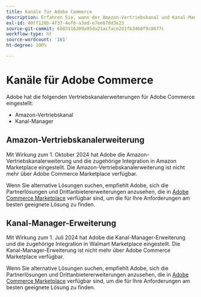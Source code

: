 ```yaml
---
title: Kanäle für Adobe Commerce
description: Erfahren Sie, wann der Amazon-Vertriebskanal und Kanal-Manager-Erweiterungen für Adobe Commerce das Ende des Lebenszyklus erreicht haben.
exl-id: 40ff120b-4f37-4ef6-a3ad-e7ee67dd3e23
source-git-commit: 6b03116209a95da21acface2d1fb34b0f9c8677c
workflow-type: ht
source-wordcount: '161'
ht-degree: 100%

---
```



# Kanäle für Adobe Commerce

Adobe hat die folgenden Vertriebskanalerweiterungen für Adobe Commerce eingestellt:

- Amazon-Vertriebskanal
- Kanal-Manager

## Amazon-Vertriebskanalerweiterung

Mit Wirkung zum 1. Oktober 2024 hat Adobe die Amazon-Vertriebskanalerweiterung und die zugehörige Integration in Amazon Marketplace eingestellt. Die Amazon-Vertriebskanalerweiterung ist nicht mehr über Adobe Commerce Marketplace verfügbar.

Wenn Sie alternative Lösungen suchen, empfiehlt Adobe, sich die Partnerlösungen und Drittanbietererweiterungen anzusehen, die in [Adobe Commerce Marketplace](https://commercemarketplace.adobe.com/) verfügbar sind, um die für Ihre Anforderungen am besten geeignete Lösung zu finden.

## Kanal-Manager-Erweiterung

Mit Wirkung zum 1. Juli 2024 hat Adobe die Kanal-Manager-Erweiterung und die zugehörige Integration in Walmart Marketplace eingestellt. Die Kanal-Manager-Erweiterung ist nicht mehr über Adobe Commerce Marketplace verfügbar.

Wenn Sie alternative Lösungen suchen, empfiehlt Adobe, sich die Partnerlösungen und Drittanbietererweiterungen anzusehen, die in [Adobe Commerce Marketplace](https://commercemarketplace.adobe.com/) verfügbar sind, um die für Ihre Anforderungen am besten geeignete Lösung zu finden.
